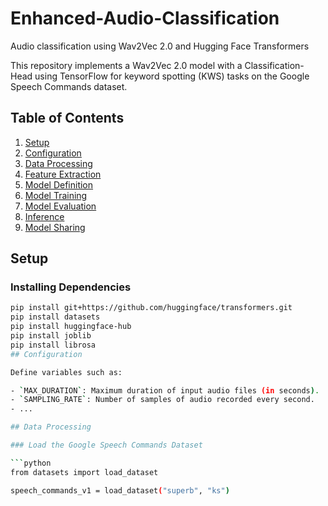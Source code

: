 # Enhanced-Audio-Classification
Audio classification using Wav2Vec 2.0 and Hugging Face Transformers

This repository implements a Wav2Vec 2.0 model with a Classification-Head using TensorFlow for keyword spotting (KWS) tasks on the Google Speech Commands dataset.

## Table of Contents

1. [Setup](#setup)
2. [Configuration](#configuration)
3. [Data Processing](#data-processing)
4. [Feature Extraction](#feature-extraction)
5. [Model Definition](#model-definition)
6. [Model Training](#model-training)
7. [Model Evaluation](#model-evaluation)
8. [Inference](#inference)
9. [Model Sharing](#model-sharing)

## Setup

### Installing Dependencies

```bash
pip install git+https://github.com/huggingface/transformers.git
pip install datasets
pip install huggingface-hub
pip install joblib
pip install librosa
## Configuration

Define variables such as:

- `MAX_DURATION`: Maximum duration of input audio files (in seconds).
- `SAMPLING_RATE`: Number of samples of audio recorded every second.
- ...

## Data Processing

### Load the Google Speech Commands Dataset

```python
from datasets import load_dataset

speech_commands_v1 = load_dataset("superb", "ks")
